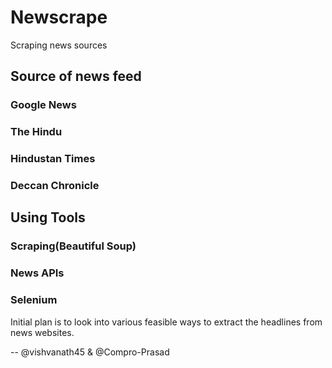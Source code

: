 # Newscrape
Scraping news sources

## Source of news feed

### Google News
### The Hindu
### Hindustan Times
### Deccan Chronicle

## Using Tools

### Scraping(Beautiful Soup)
### News APIs
### Selenium

Initial plan is to look into various feasible ways to extract the headlines from news websites.

-- @vishvanath45 & @Compro-Prasad
